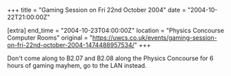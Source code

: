 +++
title = "Gaming Session on Fri 22nd October 2004"
date = "2004-10-22T21:00:00Z"

[extra]
end_time = "2004-10-23T04:00:00Z"
location = "Physics Concourse Computer Rooms"
original = "https://uwcs.co.uk/events/gaming-session-on-fri-22nd-october-2004-1474488957534/"
+++

Don't come along to B2.07 and B2.08 along the Physics Concourse for 6 hours of gaming mayhem, go to the LAN instead.


